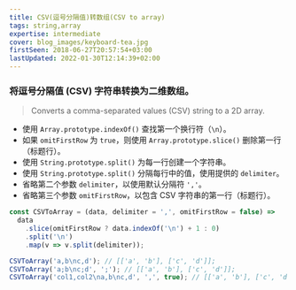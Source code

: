 ```yaml
---
title: CSV(逗号分隔值)转数组(CSV to array)
tags: string,array
expertise: intermediate
cover: blog_images/keyboard-tea.jpg
firstSeen: 2018-06-27T20:57:54+03:00
lastUpdated: 2022-01-30T12:14:39+02:00
---
```


### 将逗号分隔值 (CSV) 字符串转换为二维数组。
> Converts a comma-separated values (CSV) string to a 2D array.

- 使用 `Array.prototype.indexOf()` 查找第一个换行符（`\n`）。
- 如果 `omitFirstRow` 为 `true`，则使用 `Array.prototype.slice()` 删除第一行（标题行）。
- 使用 `String.prototype.split()` 为每一行创建一个字符串。
- 使用 `String.prototype.split()` 分隔每行中的值，使用提供的 `delimiter`。
- 省略第二个参数 `delimiter`，以使用默认分隔符 `','`。
- 省略第三个参数 `omitFirstRow`，以包含 CSV 字符串的第一行（标题行）。

```js
const CSVToArray = (data, delimiter = ',', omitFirstRow = false) =>
  data
    .slice(omitFirstRow ? data.indexOf('\n') + 1 : 0)
    .split('\n')
    .map(v => v.split(delimiter));
```

```js
CSVToArray('a,b\nc,d'); // [['a', 'b'], ['c', 'd']];
CSVToArray('a;b\nc;d', ';'); // [['a', 'b'], ['c', 'd']];
CSVToArray('col1,col2\na,b\nc,d', ',', true); // [['a', 'b'], ['c', 'd']];
```
